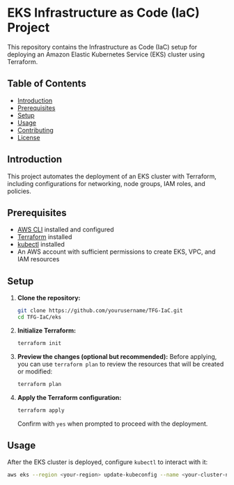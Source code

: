 # EKS Infrastructure as Code (IaC) Project

This repository contains the Infrastructure as Code (IaC) setup for deploying an Amazon Elastic Kubernetes Service (EKS) cluster using Terraform.

## Table of Contents

- [Introduction](#introduction)
- [Prerequisites](#prerequisites)
- [Setup](#setup)
- [Usage](#usage)
- [Contributing](#contributing)
- [License](#license)

## Introduction

This project automates the deployment of an EKS cluster with Terraform, including configurations for networking, node groups, IAM roles, and policies.

## Prerequisites

- [AWS CLI](https://aws.amazon.com/cli/) installed and configured
- [Terraform](https://www.terraform.io/downloads.html) installed
- [kubectl](https://kubernetes.io/docs/tasks/tools/) installed
- An AWS account with sufficient permissions to create EKS, VPC, and IAM resources

## Setup

1. **Clone the repository:**
    ```sh
    git clone https://github.com/yourusername/TFG-IaC.git
    cd TFG-IaC/eks
    ```

2. **Initialize Terraform:**
    ```sh
    terraform init
    ```

3. **Preview the changes (optional but recommended):**
   Before applying, you can use `terraform plan` to review the resources that will be created or modified:
    ```sh
    terraform plan
    ```

4. **Apply the Terraform configuration:**
    ```sh
    terraform apply
    ```
   Confirm with `yes` when prompted to proceed with the deployment.

## Usage

After the EKS cluster is deployed, configure `kubectl` to interact with it:

```sh
aws eks --region <your-region> update-kubeconfig --name <your-cluster-name>
